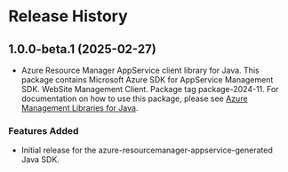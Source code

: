 # Release History

## 1.0.0-beta.1 (2025-02-27)

- Azure Resource Manager AppService client library for Java. This package contains Microsoft Azure SDK for AppService Management SDK. WebSite Management Client. Package tag package-2024-11. For documentation on how to use this package, please see [Azure Management Libraries for Java](https://aka.ms/azsdk/java/mgmt).
### Features Added

- Initial release for the azure-resourcemanager-appservice-generated Java SDK.
